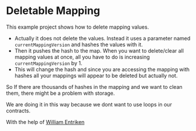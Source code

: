 # Deletable Mapping

This example project shows how to delete mapping values.

 - Actually it does not delete the values. Instead it uses a parameter named ``` currentMappingVersion ``` and hashes the values with it.
 - Then it pushes the hash to the map. When you want to delete/clear all mapping values at once, all you have to do is increasing ``` currentMappingVersion ``` by 1.
 - This will change the hash and since you are accessing the mapping with hashes all your mappings will appear to be deleted but actually not. 

So If there are thousands of hashes in the mapping and we want to clean them, there might be a problem with storage.

We are doing it in this way because we dont want to use loops in our contracts.

With the help of [William Entriken](https://ethereum.stackexchange.com/questions/15553/how-to-delete-a-mapping/42540)
